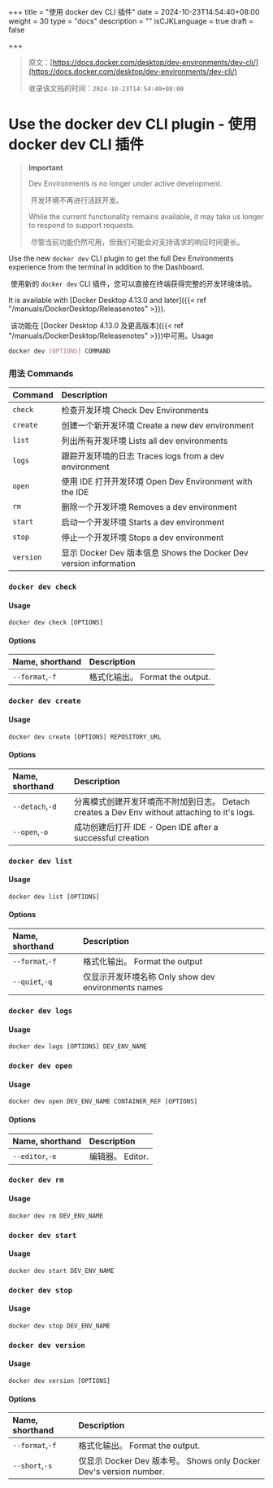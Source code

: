 +++
title = "使用 docker dev CLI 插件"
date = 2024-10-23T14:54:40+08:00
weight = 30
type = "docs"
description = ""
isCJKLanguage = true
draft = false

+++

> 原文：[https://docs.docker.com/desktop/dev-environments/dev-cli/](https://docs.docker.com/desktop/dev-environments/dev-cli/)
>
> 收录该文档的时间：`2024-10-23T14:54:40+08:00`

# Use the docker dev CLI plugin - 使用 docker dev CLI 插件

> **Important**
>
> 
>
> Dev Environments is no longer under active development.
>
> ​	开发环境不再进行活跃开发。
>
> While the current functionality remains available, it may take us longer to respond to support requests.
>
> ​	尽管当前功能仍然可用，但我们可能会对支持请求的响应时间更长。

Use the new `docker dev` CLI plugin to get the full Dev Environments experience from the terminal in addition to the Dashboard.

​	使用新的 `docker dev` CLI 插件，您可以直接在终端获得完整的开发环境体验。

It is available with [Docker Desktop 4.13.0 and later]({{< ref "/manuals/DockerDesktop/Releasenotes" >}}).

​	该功能在 [Docker Desktop 4.13.0 及更高版本]({{< ref "/manuals/DockerDesktop/Releasenotes" >}})中可用。Usage



```bash
docker dev [OPTIONS] COMMAND
```

### 用法 Commands

| Command   | Description                                                  |
| :-------- | :----------------------------------------------------------- |
| `check`   | 检查开发环境 Check Dev Environments                          |
| `create`  | 创建一个新开发环境 Create a new dev environment              |
| `list`    | 列出所有开发环境 Lists all dev environments                  |
| `logs`    | 跟踪开发环境的日志 Traces logs from a dev environment        |
| `open`    | 使用 IDE 打开开发环境 Open Dev Environment with the IDE      |
| `rm`      | 删除一个开发环境 Removes a dev environment                   |
| `start`   | 启动一个开发环境 Starts a dev environment                    |
| `stop`    | 停止一个开发环境 Stops a dev environment                     |
| `version` | 显示 Docker Dev 版本信息 Shows the Docker Dev version information |

### `docker dev check`

#### Usage

```
docker dev check [OPTIONS]
```

#### Options

| Name, shorthand | Description                     |
| :-------------- | :------------------------------ |
| `--format`,`-f` | 格式化输出。 Format the output. |

### `docker dev create`

#### Usage

```
docker dev create [OPTIONS] REPOSITORY_URL
```

#### Options

| Name, shorthand | Description                                                  |
| :-------------- | :----------------------------------------------------------- |
| `--detach`,`-d` | 分离模式创建开发环境而不附加到日志。 Detach creates a Dev Env without attaching to it's logs. |
| `--open`,`-o`   | 成功创建后打开 IDE - Open IDE after a successful creation    |

### `docker dev list`

#### Usage

```
docker dev list [OPTIONS]
```

#### Options

| Name, shorthand | Description                                         |
| :-------------- | :-------------------------------------------------- |
| `--format`,`-f` | 格式化输出。 Format the output                      |
| `--quiet`,`-q`  | 仅显示开发环境名称 Only show dev environments names |

### `docker dev logs`

#### Usage

```
docker dev logs [OPTIONS] DEV_ENV_NAME
```

### `docker dev open`

#### Usage

```
docker dev open DEV_ENV_NAME CONTAINER_REF [OPTIONS]
```

#### Options

| Name, shorthand | Description      |
| :-------------- | :--------------- |
| `--editor`,`-e` | 编辑器。 Editor. |

### `docker dev rm`

#### Usage

```
docker dev rm DEV_ENV_NAME
```

### `docker dev start`

#### Usage

```
docker dev start DEV_ENV_NAME
```

### `docker dev stop`

#### Usage

```
docker dev stop DEV_ENV_NAME
```

### `docker dev version`

#### Usage

```
docker dev version [OPTIONS]
```

#### Options

| Name, shorthand | Description                                                  |
| :-------------- | :----------------------------------------------------------- |
| `--format`,`-f` | 格式化输出。 Format the output.                              |
| `--short`,`-s`  | 仅显示 Docker Dev 版本号。 Shows only Docker Dev's version number. |
